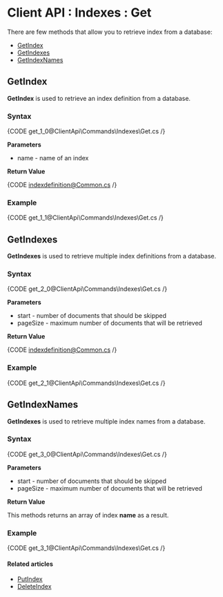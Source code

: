 # Client API : Indexes : Get

There are few methods that allow you to retrieve index from a database:   
- [GetIndex](../../../client-api/commands/indexes/get#getindex)   
- [GetIndexes](../../../client-api/commands/indexes/get#getindexes)   
- [GetIndexNames](../../../client-api/commands/indexes/get#getindexnames)   

## GetIndex

**GetIndex** is used to retrieve an index definition from a database.

### Syntax

{CODE get_1_0@ClientApi\Commands\Indexes\Get.cs /}

**Parameters**   

- name - name of an index   

**Return Value**

{CODE indexdefinition@Common.cs /}

### Example

{CODE get_1_1@ClientApi\Commands\Indexes\Get.cs /}

## GetIndexes

**GetIndexes** is used to retrieve multiple index definitions from a database.

### Syntax

{CODE get_2_0@ClientApi\Commands\Indexes\Get.cs /}

**Parameters**   

- start - number of documents that should be skipped   
- pageSize - maximum number of documents that will be retrieved   

**Return Value**

{CODE indexdefinition@Common.cs /}

### Example

{CODE get_2_1@ClientApi\Commands\Indexes\Get.cs /}

## GetIndexNames

**GetIndexes** is used to retrieve multiple index names from a database.

### Syntax

{CODE get_3_0@ClientApi\Commands\Indexes\Get.cs /}

**Parameters**   

- start - number of documents that should be skipped   
- pageSize - maximum number of documents that will be retrieved   

**Return Value**

This methods returns an array of index **name** as a result.

### Example

{CODE get_3_1@ClientApi\Commands\Indexes\Get.cs /}

#### Related articles

- [PutIndex](../../../client-api/commands/indexes/put)  
- [DeleteIndex](../../../client-api/commands/indexes/delete)  